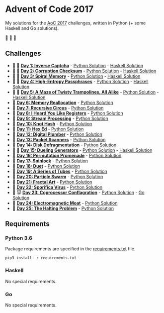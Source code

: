 # Advent of Code 2017

My solutions for the [AoC 2017](http://adventofcode.com/2017) challenges, written in Python (+ some Haskell and Go solutions).

:christmas_tree: :christmas_tree: :christmas_tree:

## Challenges

- :snake: :trident: **[Day 1: Inverse Captcha](http://adventofcode.com/2017/day/1)** - [Python Solution](src/day1.py) - [Haskell Solution](src/day1.hs)
- :snake: :trident: **[Day 2: Corruption Checksum](http://adventofcode.com/2017/day/2)** - [Python Solution](src/day2.py) - [Haskell Solution](src/day2.hs)
- :snake: :trident: **[Day 3: Spiral Memory](http://adventofcode.com/2017/day/3)** - [Python Solution](src/day3.py) - [Haskell Solution](src/day3.hs)
- :snake: :trident: **[Day 4: High-Entropy Passphrases](http://adventofcode.com/2017/day/4)** - [Python Solution](src/day4.py) - [Haskell Solution](src/day4.hs)
- :snake: :trident: **[Day 5: A Maze of Twisty Trampolines, All Alike](http://adventofcode.com/2017/day/5)** - [Python Solution](src/day5.py) - [Haskell Solution](src/day5.hs)
- :snake: **[Day 6: Memory Reallocation](http://adventofcode.com/2017/day/6)** - [Python Solution](src/day6.py)
- :snake: **[Day 7: Recursive Circus](http://adventofcode.com/2017/day/7)** - [Python Solution](src/day7.py)
- :snake: **[Day 8: I Heard You Like Registers](http://adventofcode.com/2017/day/8)** - [Python Solution](src/day8.py)
- :snake: **[Day 9: Stream Processing](http://adventofcode.com/2017/day/9)** - [Python Solution](src/day9.py)
- :snake: **[Day 10: Knot Hash](http://adventofcode.com/2017/day/10)** - [Python Solution](src/day10.py)
- :snake: **[Day 11: Hex Ed](http://adventofcode.com/2017/day/11)** - [Python Solution](src/day11.py)
- :snake: **[Day 12: Digital Plumber](http://adventofcode.com/2017/day/12)** - [Python Solution](src/day12.py)
- :snake: **[Day 13: Packet Scanners](http://adventofcode.com/2017/day/13)** - [Python Solution](src/day13.py)
- :snake: **[Day 14: Disk Defragmentation](http://adventofcode.com/2017/day/14)** - [Python Solution](src/day14.py)
- :snake: :trident: **[Day 15: Dueling Generators](http://adventofcode.com/2017/day/15)** - [Python Solution](src/day15.py) - [Haskell Solution](src/day15.hs)
- :snake: **[Day 16: Permutation Promenade](http://adventofcode.com/2017/day/16)** - [Python Solution](src/day16.py)
- :snake: **[Day 17: Spinlock](http://adventofcode.com/2017/day/17)** - [Python Solution](src/day17.py)
- :snake: **[Day 18: Duet](http://adventofcode.com/2017/day/18)** - [Python Solution](src/day18.py)
- :snake: **[Day 19: A Series of Tubes](http://adventofcode.com/2017/day/19)** - [Python Solution](src/day19.py)
- :snake: **[Day 20: Particle Swarm](http://adventofcode.com/2017/day/20)** - [Python Solution](src/day20.py)
- :snake: **[Day 21: Fractal Art](http://adventofcode.com/2017/day/21)** - [Python Solution](src/day21.py)
- :snake: **[Day 22: Sporifica Virus](http://adventofcode.com/2017/day/22)** - [Python Solution](src/day22.py)
- :snake: :mouse: **[Day 23: Coprocessor Conflagration](http://adventofcode.com/2017/day/23)** - [Python Solution](src/day23.py) - [Go Solution](src/day23.go)
- :snake: **[Day 24: Electromagnetic Moat](http://adventofcode.com/2017/day/24)** - [Python Solution](src/day24.py)
- :snake: **[Day 25: The Halting Problem](http://adventofcode.com/2017/day/25)** - [Python Solution](src/day25.py)

## Requirements

### Python 3.6

Package requirements are specified in the [requirements.txt](requirements.txt) file.

```
pip3 install -r requirements.txt
```

### Haskell

No special requirements.

### Go

No special requirements.

